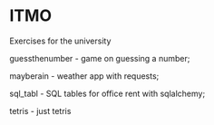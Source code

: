 # ITMO
Exercises for the university

guessthenumber - game on guessing a number;

mayberain - weather app with requests;

sql_tabl - SQL tables for office rent with sqlalchemy;

tetris - just tetris
